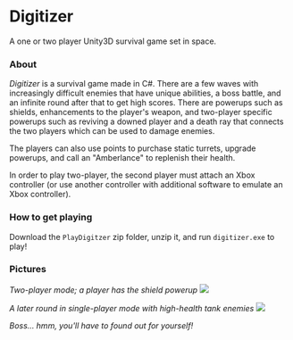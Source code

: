 # Digitizer
A one or two player Unity3D survival game set in space.

### About
_Digitizer_ is a survival game made in C#. There are a few waves with increasingly difficult enemies that have unique abilities, a boss battle, and an infinite round after that to get high scores. There are powerups such as shields, enhancements to the player's weapon, and two-player specific powerups such as reviving a downed player and a death ray that connects the two players which can be used to damage enemies.

The players can also use points to purchase static turrets, upgrade powerups, and call an "Amberlance" to replenish their health.

In order to play two-player, the second player must attach an Xbox controller (or use another controller with additional software to emulate an Xbox controller).

### How to get playing
Download the `PlayDigitzer` zip folder, unzip it, and run `digitizer.exe` to play!

### Pictures
_Two-player mode; a player has the shield powerup_
<img src="https://i.imgur.com/59h2GYS.png" />

_A later round in single-player mode with high-health tank enemies_
<img src="https://i.imgur.com/wu8oBnd.png" />

_Boss... hmm, you'll have to found out for yourself!_

